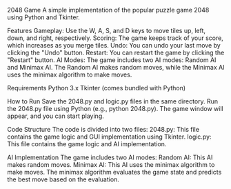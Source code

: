 2048 Game
A simple implementation of the popular puzzle game 2048 using Python and Tkinter.

Features
Gameplay: Use the W, A, S, and D keys to move tiles up, left, down, and right, respectively.
Scoring: The game keeps track of your score, which increases as you merge tiles.
Undo: You can undo your last move by clicking the "Undo" button.
Restart: You can restart the game by clicking the "Restart" button.
AI Modes: The game includes two AI modes: Random AI and Minimax AI. The Random AI makes random moves, while the Minimax AI uses the minimax algorithm to make moves.

Requirements
Python 3.x
Tkinter (comes bundled with Python)

How to Run
Save the 2048.py and logic.py files in the same directory.
Run the 2048.py file using Python (e.g., python 2048.py).
The game window will appear, and you can start playing.

Code Structure
The code is divided into two files:
2048.py: This file contains the game logic and GUI implementation using Tkinter.
logic.py: This file contains the game logic and AI implementation.

AI Implementation
The game includes two AI modes:
Random AI: This AI makes random moves.
Minimax AI: This AI uses the minimax algorithm to make moves. The minimax algorithm evaluates the game state and predicts the best move based on the evaluation.
